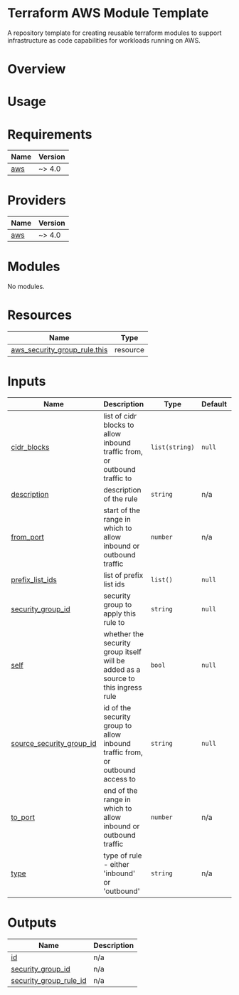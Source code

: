 # Terraform AWS Module Template
A repository template for creating reusable terraform modules to support infrastructure as code capabilities for workloads running on AWS. 

# Overview

# Usage 

<!-- BEGIN_TF_DOCS -->
# Requirements

| Name | Version |
|------|---------|
| <a name="requirement_aws"></a> [aws](#requirement\_aws) | ~> 4.0 |

# Providers

| Name | Version |
|------|---------|
| <a name="provider_aws"></a> [aws](#provider\_aws) | ~> 4.0 |

# Modules

No modules.

# Resources

| Name | Type |
|------|------|
| [aws_security_group_rule.this](https://registry.terraform.io/providers/hashicorp/aws/latest/docs/resources/security_group_rule) | resource |

# Inputs

| Name | Description | Type | Default | Required |
|------|-------------|------|---------|:--------:|
| <a name="input_cidr_blocks"></a> [cidr\_blocks](#input\_cidr\_blocks) | list of cidr blocks to allow inbound traffic from, or outbound traffic to | `list(string)` | `null` | no |
| <a name="input_description"></a> [description](#input\_description) | description of the rule | `string` | n/a | yes |
| <a name="input_from_port"></a> [from\_port](#input\_from\_port) | start of the range in which to allow inbound or outbound traffic | `number` | n/a | yes |
| <a name="input_prefix_list_ids"></a> [prefix\_list\_ids](#input\_prefix\_list\_ids) | list of prefix list ids | `list()` | `null` | no |
| <a name="input_security_group_id"></a> [security\_group\_id](#input\_security\_group\_id) | security group to apply this rule to | `string` | `null` | no |
| <a name="input_self"></a> [self](#input\_self) | whether the security group itself will be added as a source to this ingress rule | `bool` | `null` | no |
| <a name="input_source_security_group_id"></a> [source\_security\_group\_id](#input\_source\_security\_group\_id) | id of the security group to allow inbound traffic from, or outbound access to | `string` | `null` | no |
| <a name="input_to_port"></a> [to\_port](#input\_to\_port) | end of the range in which to allow inbound or outbound traffic | `number` | n/a | yes |
| <a name="input_type"></a> [type](#input\_type) | type of rule - either 'inbound' or 'outbound' | `string` | n/a | yes |

# Outputs

| Name | Description |
|------|-------------|
| <a name="output_id"></a> [id](#output\_id) | n/a |
| <a name="output_security_group_id"></a> [security\_group\_id](#output\_security\_group\_id) | n/a |
| <a name="output_security_group_rule_id"></a> [security\_group\_rule\_id](#output\_security\_group\_rule\_id) | n/a |
<!-- END_TF_DOCS -->
